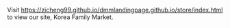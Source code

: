 Visit https://zicheng99.github.io/dmmlandingpage.github.io/store/index.html to view our site, Korea Family Market.
